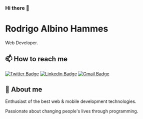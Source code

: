 ### Hi there 👋

<!--
**rodrigoalbinoh/rodrigoalbinoh** is a ✨ _special_ ✨ repository because its `README.md` (this file) appears on your GitHub profile.

Here are some ideas to get you started:

- 🔭 I’m currently working on ...
- 🌱 I’m currently learning ...
- 👯 I’m looking to collaborate on ...
- 🤔 I’m looking for help with ...
- 💬 Ask me about ...
- 📫 How to reach me ...
- 😄 Pronouns: ...
- ⚡ Fun fact: ...
-->

# Rodrigo Albino Hammes

Web Developer.

## 📫 How to reach me
[![Twitter Badge](https://img.shields.io/badge/-@rodrigoalbinoh-02aaff?style=flat-square&labelColor=02aaff&logo=twitter&logoColor=white&link=https://twitter.com/rodrigoalbinoh)](https://twitter.com/rodrigoalbinoh) 
[![Linkedin Badge](https://img.shields.io/badge/-Rodrigo%20Albino%20Hammes-02aaff?style=flat-square&logo=Linkedin&logoColor=white&link=https://www.linkedin.com/in/rodrigoalbinoh/)](https://www.linkedin.com/in/rodrigoalbinoh/) 
[![Gmail Badge](https://img.shields.io/badge/-rodrigo.hammes7@gmail.com-02aaff?style=flat-square&logo=Gmail&logoColor=white&link=mailto:rodrigo.hammes7@gmail.com)](mailto:rodrigo.hammes7@gmail.com)

## 💬 About me
Enthusiast of the best web & mobile development technologies.

Passionate about changing people's lives through programming.

